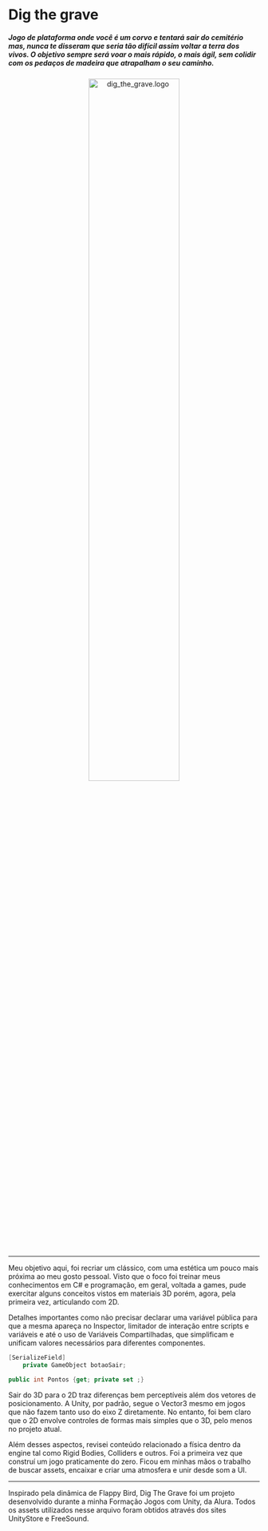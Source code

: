 # Dig the grave

##### Jogo de plataforma onde você é um corvo e tentará sair do cemitério mas, nunca te disseram que seria tão difícil assim voltar a terra dos vivos. O objetivo sempre será voar o mais rápido, o mais ágil, sem colidir com os pedaços de madeira que atrapalham o seu caminho. 

<div align="center"><img src="https://img.itch.zone/aW1nLzg1Mjk1MTEuanBn/347x500/LNeUU%2F.jpg" alt="dig_the_grave.logo" width="60%"></div>

---

Meu objetivo aqui, foi recriar um clássico, com uma estética um pouco mais próxima ao meu gosto pessoal. Visto que o foco foi treinar meus conhecimentos em C# e programação, em geral, voltada a games, pude exercitar alguns conceitos vistos em materiais 3D porém, agora, pela primeira vez, articulando com 2D. 

Detalhes importantes como não precisar declarar uma variável pública para que a mesma apareça no Inspector, limitador de interação entre scripts e variáveis e até o uso de Variáveis Compartilhadas, que simplificam e unificam valores necessários para diferentes componentes. 

```csharp
[SerializeField]
    private GameObject botaoSair;
```

```csharp
public int Pontos {get; private set ;}
```

Sair do 3D para o 2D traz diferenças bem perceptíveis além dos vetores de posicionamento. A Unity, por padrão, segue o Vector3 mesmo em jogos que não fazem tanto uso do eixo Z diretamente. No entanto, foi bem claro que o 2D envolve controles de formas mais simples que o 3D, pelo menos no projeto atual. 

Além desses aspectos, revisei conteúdo relacionado a física dentro da engine tal como Rigid Bodies, Colliders e outros. Foi a primeira vez que construí um jogo praticamente do zero. Ficou em minhas mãos o trabalho de buscar assets, encaixar e criar uma atmosfera e unir desde som a UI. 

---

Inspirado pela dinâmica de Flappy Bird, Dig The Grave foi um projeto desenvolvido durante a minha Formação Jogos com Unity, da Alura. Todos os assets utilizados nesse arquivo foram obtidos através dos sites UnityStore e FreeSound. 